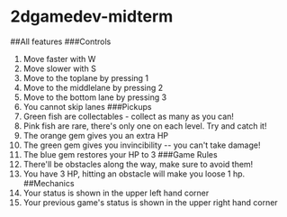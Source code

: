# 2dgamedev-midterm
##All features
###Controls
1. Move faster with W
2. Move slower with S
3. Move to the toplane by pressing 1
4. Move to the middlelane by pressing 2
5. Move to the bottom lane by pressing 3
6. You cannot skip lanes
###Pickups
1. Green fish are collectables - collect as many as you can!
2. Pink fish are rare, there's only one on each level. Try and catch it!
3. The orange gem gives you an extra HP
4. The green gem gives you invincibility -- you can't take damage!
5. The blue gem restores your HP to 3
###Game Rules
1. There'll be obstacles along the way, make sure to avoid them!
2. You have 3 HP, hitting an obstacle will make you loose 1 hp.
##Mechanics
1. Your status is shown in the upper left hand corner
2. Your previous game's status is shown in the upper right hand corner 
